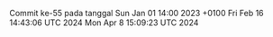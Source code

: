 Commit ke-55 pada tanggal Sun Jan 01 14:00 2023 +0100
Fri Feb 16 14:43:06 UTC 2024
Mon Apr  8 15:09:23 UTC 2024
